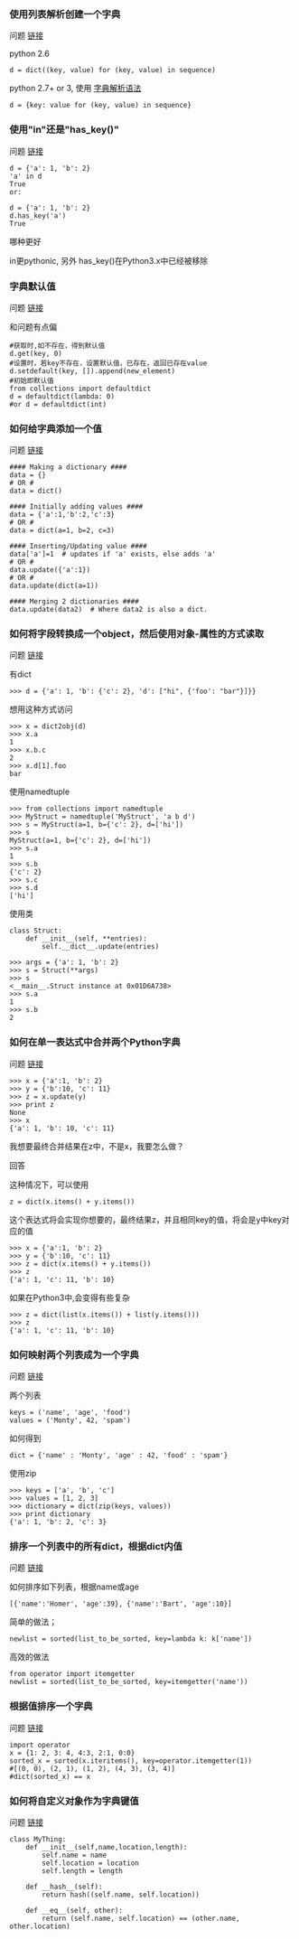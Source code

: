 
### 使用列表解析创建一个字典

问题 [链接](http://stackoverflow.com/questions/1747817/python-create-a-dictionary-with-list-comprehension)

python 2.6

    d = dict((key, value) for (key, value) in sequence)

python 2.7+ or 3, 使用 [字典解析语法](http://www.python.org/dev/peps/pep-0274/)

    d = {key: value for (key, value) in sequence}

### 使用"in"还是"has_key()"

问题 [链接](http://stackoverflow.com/questions/1323410/has-key-or-in)

    d = {'a': 1, 'b': 2}
    'a' in d
    True
    or:

    d = {'a': 1, 'b': 2}
    d.has_key('a')
    True

哪种更好

in更pythonic, 另外 has_key()在Python3.x中已经被移除

### 字典默认值

问题 [链接](http://stackoverflow.com/questions/1602934/check-if-a-given-key-already-exists-in-a-dictionary)

和问题有点偏

    #获取时,如不存在，得到默认值
    d.get(key, 0)
    #设置时，若key不存在，设置默认值，已存在，返回已存在value
    d.setdefault(key, []).append(new_element)
    #初始即默认值
    from collections import defaultdict
    d = defaultdict(lambda: 0)
    #or d = defaultdict(int)


### 如何给字典添加一个值

问题 [链接](http://stackoverflow.com/questions/1024847/add-to-a-dictionary-in-python)


    #### Making a dictionary ####
    data = {}
    # OR #
    data = dict()

    #### Initially adding values ####
    data = {'a':1,'b':2,'c':3}
    # OR #
    data = dict(a=1, b=2, c=3)

    #### Inserting/Updating value ####
    data['a']=1  # updates if 'a' exists, else adds 'a'
    # OR #
    data.update({'a':1})
    # OR #
    data.update(dict(a=1))

    #### Merging 2 dictionaries ####
    data.update(data2)  # Where data2 is also a dict.

### 如何将字段转换成一个object，然后使用对象-属性的方式读取

问题 [链接](http://stackoverflow.com/questions/1305532/convert-python-dict-to-object)

有dict

    >>> d = {'a': 1, 'b': {'c': 2}, 'd': ["hi", {'foo': "bar"}]}}

想用这种方式访问

    >>> x = dict2obj(d)
    >>> x.a
    1
    >>> x.b.c
    2
    >>> x.d[1].foo
    bar

使用namedtuple

    >>> from collections import namedtuple
    >>> MyStruct = namedtuple('MyStruct', 'a b d')
    >>> s = MyStruct(a=1, b={'c': 2}, d=['hi'])
    >>> s
    MyStruct(a=1, b={'c': 2}, d=['hi'])
    >>> s.a
    1
    >>> s.b
    {'c': 2}
    >>> s.c
    >>> s.d
    ['hi']

使用类

    class Struct:
        def __init__(self, **entries):
            self.__dict__.update(entries)

    >>> args = {'a': 1, 'b': 2}
    >>> s = Struct(**args)
    >>> s
    <__main__.Struct instance at 0x01D6A738>
    >>> s.a
    1
    >>> s.b
    2

### 如何在单一表达式中合并两个Python字典

问题 [链接](http://stackoverflow.com/questions/38987/how-can-i-merge-union-two-python-dictionaries-in-a-single-expression)

    >>> x = {'a':1, 'b': 2}
    >>> y = {'b':10, 'c': 11}
    >>> z = x.update(y)
    >>> print z
    None
    >>> x
    {'a': 1, 'b': 10, 'c': 11}

我想要最终合并结果在z中，不是x，我要怎么做？

回答

这种情况下，可以使用

    z = dict(x.items() + y.items())

这个表达式将会实现你想要的，最终结果z，并且相同key的值，将会是y中key对应的值

    >>> x = {'a':1, 'b': 2}
    >>> y = {'b':10, 'c': 11}
    >>> z = dict(x.items() + y.items())
    >>> z
    {'a': 1, 'c': 11, 'b': 10}

如果在Python3中,会变得有些复杂

    >>> z = dict(list(x.items()) + list(y.items()))
    >>> z
    {'a': 1, 'c': 11, 'b': 10}

### 如何映射两个列表成为一个字典

问题 [链接](http://stackoverflow.com/questions/209840/map-two-lists-into-a-dictionary-in-python)

两个列表

    keys = ('name', 'age', 'food')
    values = ('Monty', 42, 'spam')
如何得到

    dict = {'name' : 'Monty', 'age' : 42, 'food' : 'spam'}

使用zip

    >>> keys = ['a', 'b', 'c']
    >>> values = [1, 2, 3]
    >>> dictionary = dict(zip(keys, values))
    >>> print dictionary
    {'a': 1, 'b': 2, 'c': 3}

### 排序一个列表中的所有dict，根据dict内值

问题 [链接](http://stackoverflow.com/questions/72899/in-python-how-do-i-sort-a-list-of-dictionaries-by-values-of-the-dictionary)

如何排序如下列表，根据name或age

    [{'name':'Homer', 'age':39}, {'name':'Bart', 'age':10}]

简单的做法；

    newlist = sorted(list_to_be_sorted, key=lambda k: k['name'])

高效的做法

    from operator import itemgetter
    newlist = sorted(list_to_be_sorted, key=itemgetter('name'))

### 根据值排序一个字典

问题 [链接](http://stackoverflow.com/questions/613183/python-sort-a-dictionary-by-value)

    import operator
    x = {1: 2, 3: 4, 4:3, 2:1, 0:0}
    sorted_x = sorted(x.iteritems(), key=operator.itemgetter(1))
    #[(0, 0), (2, 1), (1, 2), (4, 3), (3, 4)]
    #dict(sorted_x) == x

### 如何将自定义对象作为字典键值

问题 [链接](http://stackoverflow.com/questions/4901815/object-as-a-dictionary-key)

    class MyThing:
        def __init__(self,name,location,length):
            self.name = name
            self.location = location
            self.length = length

        def __hash__(self):
            return hash((self.name, self.location))

        def __eq__(self, other):
            return (self.name, self.location) == (other.name, other.location)


